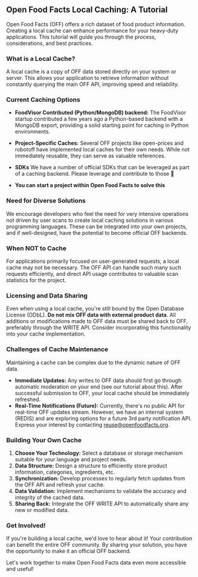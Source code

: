 Open Food Facts Local Caching: A Tutorial
-----------------------------------------

Open Food Facts (OFF) offers a rich dataset of food product information. Creating a local cache can enhance performance for your heavy-duty applications. This tutorial will guide you through the process, considerations, and best practices.

### What is a Local Cache?

A local cache is a copy of OFF data stored directly on your system or server. This allows your application to retrieve information without constantly querying the main OFF API, improving speed and reliability.

### Current Caching Options

-   **FoodVisor Contributed (Python/MongoDB) backend:** The FoodVisor startup contributed a few years ago a Python-based backend with a MongoDB export, providing a solid starting point for caching in Python environments.

-   **Project-Specific Caches:** Several OFF projects like open-prices and robotoff have implemented local caches for their own needs. While not immediately reusable, they can serve as valuable references.
-   **SDKs** We have a number of official SDKs that can be leveraged as part of a caching backend. Please leverage and contribute to those 🙏
-   **You can start a project within Open Food Facts to solve this**

### Need for Diverse Solutions

We encourage developers who feel the need for very intensive operations not driven by user scans to create local caching solutions in various programming languages. These can be integrated into your own projects, and if well-designed, have the potential to become official OFF backends.

### When NOT to Cache

For applications primarily focused on user-generated requests, a local cache may not be necessary. The OFF API can handle such many such requests efficiently, and direct API usage contributes to valuable scan statistics for the project.

### Licensing and Data Sharing

Even when using a local cache, you're still bound by the Open Database License (ODbL). **Do not mix OFF data with external product data**. All additions or modifications made to OFF data must be shared back to OFF, preferably through the WRITE API. Consider incorporating this functionality into your cache implementation.

### Challenges of Cache Maintenance

Maintaining a cache can be complex due to the dynamic nature of OFF data.

-   **Immediate Updates:** Any writes to OFF data should first go through automatic moderation on your end (see our tutorial about this). After successful submission to OFF, your local cache should be immediately refreshed.
-   **Real-Time Notifications (Future):** Currently, there's no public API for real-time OFF updates stream. However, we have an internal system (REDIS) and are exploring options for a future 3rd party notification API. Express your interest by contacting reuse@openfoodfacts.org.

### Building Your Own Cache

1.  **Choose Your Technology:** Select a database or storage mechanism suitable for your language and project needs.
2.  **Data Structure:** Design a structure to efficiently store product information, categories, ingredients, etc.
3.  **Synchronization:** Develop processes to regularly fetch updates from the OFF API and refresh your cache.
4.  **Data Validation:** Implement mechanisms to validate the accuracy and integrity of the cached data.
5.  **Sharing Back:** Integrate the OFF WRITE API to automatically share any new or modified data.

### Get Involved!

If you're building a local cache, we'd love to hear about it! Your contribution can benefit the entire OFF community. By sharing your solution, you have the opportunity to make it an official OFF backend.

Let's work together to make Open Food Facts data even more accessible and useful!
